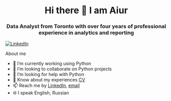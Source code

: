 <div id="header" align="center">
  <h1>Hi there 👋 I am Aiur </h1>
  <h3>Data Analyst from Toronto with over four years of professional experience in analytics and reporting</h3>
</div>
<a href="https://www.linkedin.com/in/bagleev/">
    <img src="https://img.shields.io/badge/LinkledIn-blue?style=for-the-badge&logo=linkedin&logoColor=white" alt="LinkedIn"/>
 </a>


About me
- 🌱 I’m currently working using Python
- 👯 I’m looking to collaborate on Python projects
- 🤔 I’m looking for help with Python
- 📝 Know about my experiences [CV](https://flowcv.com/resume/8ko7trjcv9)
- 📫 Reach me by [LinkedIn](https://www.linkedin.com/in/bagleev/), [email](mailto:bagleevaiur@gmail.com)
- 🌐 I speak English, Russian

